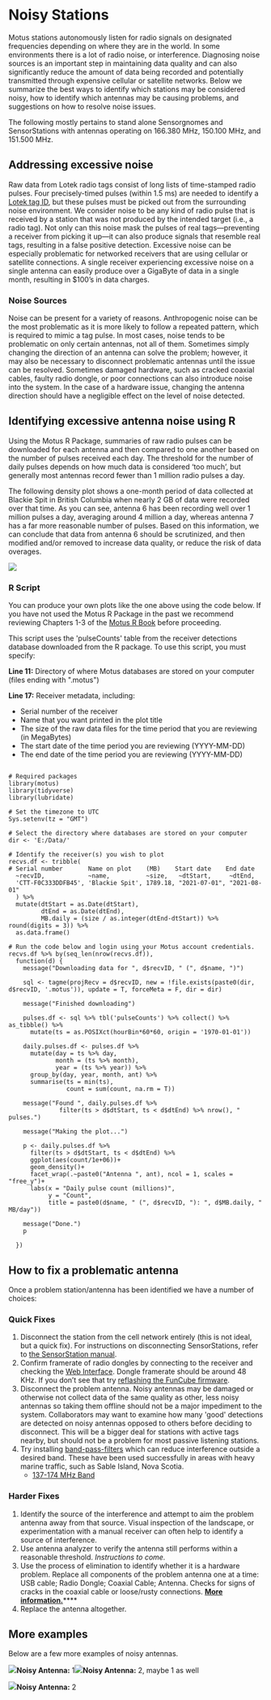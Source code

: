 # Noisy Stations

Motus stations autonomously listen for radio signals on designated frequencies depending on where they are in the world. In some environments there is a lot of radio noise, or interference. Diagnosing noise sources is an important step in maintaining data quality and can also significantly reduce the amount of data being recorded and potentially transmitted through expensive cellular or satellite networks.  Below we summarize the best ways to identify which stations may be considered noisy, how to identify which antennas may be causing problems, and suggestions on how to resolve noise issues. 

The following mostly pertains to stand alone Sensorgnomes and SensorStations with antennas operating on 166.380 MHz, 150.100 MHz, and 151.500 MHz.

## **Addressing excessive noise**

Raw data from Lotek radio tags consist of long lists of time-stamped radio pulses. Four precisely-timed pulses \(within 1.5 ms\) are needed to identify a [Lotek tag ID](https://docs.motus.org/tagguide/how-tags-work#lotek-radio-tags), but these pulses must be picked out from the surrounding noise environment. We consider noise to be any kind of radio pulse that is received by a station that was not produced by the intended target \(i.e., a radio tag\). Not only can this noise mask the pulses of real tags—preventing a receiver from picking it up—it can also produce signals that resemble real tags, resulting in a false positive detection. Excessive noise can be especially problematic for networked receivers that are using cellular or satellite connections. A single receiver experiencing excessive noise on a single antenna can easily produce over a GigaByte of data in a single month, resulting in $100’s in data charges.

### **Noise Sources**

Noise can be present for a variety of reasons. Anthropogenic noise can be the most problematic as it is more likely to follow a repeated pattern, which is required to mimic a tag pulse. In most cases, noise tends to be problematic on only certain antennas, not all of them. Sometimes simply changing the direction of an antenna can solve the problem; however, it may also be necessary to disconnect problematic antennas until the issue can be resolved. Sometimes damaged hardware, such as cracked coaxial cables, faulty radio dongle, or poor connections can also introduce noise into the system. In the case of a hardware issue, changing the antenna direction should have a negligible effect on the level of noise detected.

## **Identifying excessive antenna noise using R**

Using the Motus R Package, summaries of raw radio pulses can be downloaded for each antenna and then compared to one another based on the number of pulses received each day. The threshold for the number of daily pulses depends on how much data is considered ‘too much’, but generally most antennas record fewer than 1 million radio pulses a day.

The following density plot shows a one-month period of data collected at Blackie Spit in British Columbia when nearly 2 GB of data were recorded over that time. As you can see, antenna 6 has been recording well over 1 million pulses a day, averaging around 4 million a day, whereas antenna 7 has a far more reasonable number of pulses. Based on this information, we can conclude that data from antenna 6 should be scrutinized, and then modified and/or removed to increase data quality, or reduce the risk of data overages.

![](.gitbook/assets/image%20%284%29.png)



###  R Script

You can produce your own plots like the one above using the code below. If you have not used the Motus R Package in the past we recommend reviewing Chapters 1-3 of the [Motus R Book](https://motus.org/MotusRBook/index.html) before proceeding.

This script uses the 'pulseCounts' table from the receiver detections database downloaded from the R package. To use this script, you must specify:

**Line 11:** Directory of where Motus databases are stored on your computer \(files ending with ".motus"\)

**Line 17:** Receiver metadata, including:

* Serial number of the receiver
* Name that you want printed in the plot title
* The size of the raw data files for the time period that you are reviewing \(in MegaBytes\)
* The start date of the time period you are reviewing \(YYYY-MM-DD\)
* The end date of the time period you are reviewing \(YYYY-MM-DD\)

```text

# Required packages
library(motus)
library(tidyverse)
library(lubridate)

# Set the timezone to UTC
Sys.setenv(tz = "GMT")

# Select the directory where databases are stored on your computer
dir <- 'E:/Data/'

# Identify the receiver(s) you wish to plot
recvs.df <- tribble(
# Serial number       Name on plot    (MB)    Start date    End date
  ~recvID,            ~name,          ~size,   ~dtStart,     ~dtEnd,
  'CTT-F0C333DDFB45', 'Blackie Spit', 1789.18, "2021-07-01", "2021-08-01"
  ) %>%
  mutate(dtStart = as.Date(dtStart),
         dtEnd = as.Date(dtEnd),
         MB.daily = (size / as.integer(dtEnd-dtStart)) %>% round(digits = 3)) %>%
  as.data.frame()

# Run the code below and login using your Motus account credentials.
recvs.df %>% by(seq_len(nrow(recvs.df)),
  function(d) {
    message("Downloading data for ", d$recvID, " (", d$name, ")")
    
    sql <- tagme(projRecv = d$recvID, new = !file.exists(paste0(dir, d$recvID, '.motus')), update = T, forceMeta = F, dir = dir)
    
    message("Finished downloading")
    
    pulses.df <- sql %>% tbl('pulseCounts') %>% collect() %>% as_tibble() %>% 
      mutate(ts = as.POSIXct(hourBin*60*60, origin = '1970-01-01'))
    
    daily.pulses.df <- pulses.df %>% 
      mutate(day = ts %>% day,
             month = (ts %>% month),
             year = (ts %>% year)) %>%
      group_by(day, year, month, ant) %>%
      summarise(ts = min(ts),
                count = sum(count, na.rm = T))
    
    message("Found ", daily.pulses.df %>%
              filter(ts > d$dtStart, ts < d$dtEnd) %>% nrow(), " pulses.")
    
    message("Making the plot...")
    
    p <- daily.pulses.df %>%
      filter(ts > d$dtStart, ts < d$dtEnd) %>%
      ggplot(aes(count/1e+06))+
      geom_density()+
      facet_wrap(.~paste0("Antenna ", ant), ncol = 1, scales = "free_y")+
      labs(x = "Daily pulse count (millions)",
           y = "Count", 
           title = paste0(d$name, " (", d$recvID, "): ", d$MB.daily, " MB/day"))
    
    message("Done.")
    p   
    
  })
```

## How to fix a problematic antenna

Once a problem station/antenna has been identified we have a number of choices:

### Quick Fixes

1. Disconnect the station from the cell network entirely \(this is not ideal, but a quick fix\). For instructions on disconnecting SensorStations, refer to [the SensorStation manual](https://store.celltracktech.com/pages/installation-guides).
2. Confirm framerate of radio dongles by connecting to the receiver and checking the [Web Interface](https://docs.motus.org/sensorgnome/webinterface#what-im-doing-now-and-devices-panes). Dongle framerate should be around 48 KHz. If you don’t see that try [reflashing the FunCube firmware](https://docs.motus.org/sensorgnome/appendix/fcdfirmware).
3. Disconnect the problem antenna. Noisy antennas may be damaged or otherwise not collect data of the same quality as other, less noisy antennas so taking them offline should not be a major impediment to the system. Collaborators may want to examine how many 'good' detections are detected on noisy antennas opposed to others before deciding to disconnect. This will be a bigger deal for stations with active tags nearby, but should not be a problem for most passive listening stations.
4. Try installing [band-pass-filters](https://en.wikipedia.org/wiki/Band-pass_filter) which can reduce interference outside a desired band. These have been used successfully in areas with heavy marine traffic, such as Sable Island, Nova Scotia.
   * [137-174 MHz​ Band](https://www.scannermaster.com/BPF_VHF_Band_Pass_Filter_p/24-531041.htm)

### Harder Fixes

1. Identify the source of the interference and attempt to aim the problem antenna away from that source. Visual inspection of the landscape, or experimentation with a manual receiver can often help to identify a source of interference.
2. Use antenna analyzer to verify the antenna still performs within a reasonable threshold. _Instructions to come._
3. Use the process of elimination to identify whether it is a hardware problem. Replace all components of the problem antenna one at a time: USB cable; Radio Dongle; Coaxial Cable; Antenna. Checks for signs of cracks in the coaxial cable or loose/rusty connections. [**More information.**](https://app.gitbook.com/@motus/s/stationguide/~/drafts/-MkI3RzE3NRfglU8qeKV/station-inspection#cables-and-wires)\*\*\*\*
4. Replace the antenna altogether.

## More examples

Below are a few more examples of noisy antennas.

![](.gitbook/assets/image%20%288%29.png)**Noisy Antenna:** 1![](.gitbook/assets/image%20%287%29.png)**Noisy Antenna:** 2, maybe 1 as well

![](.gitbook/assets/image%20%289%29.png)**Noisy Antenna:** 2

